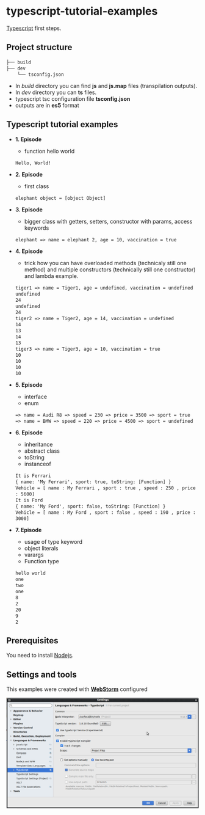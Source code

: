 # typescript-tutorial-examples
[Typescript](https://www.typescriptlang.org/) first steps.


## Project structure

```shell
├── build
├── dev
    └── tsconfig.json
```

 - In *build* directory you can find **js** and **js.map** files (transpilation outputs).
 - In *dev* directory you can **ts** files.
 - typescript tsc configuration file **tsconfig.json**
 - outputs are in **es5** format


## Typescript tutorial examples


- **1. Episode**

    - function hello world

     ```shell
     Hello, World!
     ```

- **2. Episode**

    - first class

     ```shell
     elephant object = [object Object]
     ```

- **3. Episode**

    - bigger class with getters, setters, constructor with params, access keywords

    ```shell
    elephant => name = elephant 2, age = 10, vaccination = true
    ```

- **4. Episode**

    - trick how you can have  overloaded methods (technicaly still one method)
 and multiple constructors (technically still one constructor) and lambda example.


     ```shell
     tiger1 => name = Tiger1, age = undefined, vaccination = undefined
     undefined
     24
     undefined
     24
     tiger2 => name = Tiger2, age = 14, vaccination = undefined
     14
     13
     14
     13
     tiger3 => name = Tiger3, age = 10, vaccination = true
     10
     10
     10
     10
     ```

- **5. Episode**

    - interface
    - enum


    ```shell
    => name = Audi R8 => speed = 230 => price = 3500 => sport = true
    => name = BMW => speed = 220 => price = 4500 => sport = undefined
    ```

- **6. Episode**

    - inheritance
    - abstract class
    - toString
    - instanceof


    ```shell
    It is Ferrari
    { name: 'My Ferrari', sport: true, toString: [Function] }
    Vehicle = [ name : My Ferrari , sport : true , speed : 250 , price : 5600]
    It is Ford
    { name: 'My Ford', sport: false, toString: [Function] }
    Vehicle = [ name : My Ford , sport : false , speed : 190 , price : 3000]
    ```


 - **7. Episode**

     - usage of type keyword
     - object literals
     - varargs
     - Function type

     ```shell
     hello world
     one
     two
     one
     8
     2
     20
     9
     2
     ```



## Prerequisites

You need to install [Nodejs](https://nodejs.org/en/).

## Settings and tools

This examples were created with **[WebStorm](https://www.jetbrains.com/webstorm/specials/webstorm/webstorm.html?&gclid=CjwKEAjw5vu8BRC8rIGNrqbPuSESJADG8RV0Ml3J3e3xU12pKWb4P5xKluRQSY84nEX4TmHnllvBshoC4vHw_wcB&gclsrc=aw.ds.ds&dclid=CL6Mk8T2oM4CFYSNGwodfr4Pkw)** configured

![1](https://github.com/peterszatmary/just-like-that/blob/master/imgs/typescript-tutorial-examples/webstorm-typescript-settings.png)






